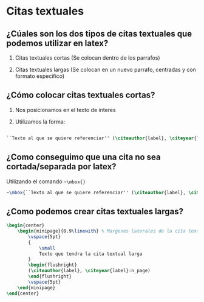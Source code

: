 # Citas textuales

## ¿Cúales son los dos tipos de citas textuales que podemos utilizar en latex?

1. Citas textuales cortas (Se colocan dentro de los parrafos)

2. Citas textuales largas (Se colocan en un nuevo parrafo, centradas y con formato especifico)

## ¿Cómo colocar citas textuales cortas?

1. Nos posicionamos en el texto de interes

2. Utilizamos la forma: 

```latex

``Texto al que se quiere referenciar'' (\citeauthor{label}, \citeyear{label}:n_pagina)

```

## ¿Como conseguimo que una cita no sea cortada/separada por latex?

Utilizando el comando `~\mbox{}`

```latex
~\mbox{``Texto al que se quiere referenciar'' (\citeauthor{label}, \citeyear{label})}
```

## ¿Como podemos crear citas textuales largas?

```latex
\begin{center}
    \begin{minipage}{0.9\linewith} % Margenes laterales de la cita textual
        \vspace{5pt}
        {
            \small
            Texto que tendra la cita textual larga
        }
        \begin{flushright}
        (\citeauthor{label}, \citeyear{label}:n_page)
        \end{flushright}
        \vspace{5pt}
    \end{minipage}
\end{center}
```